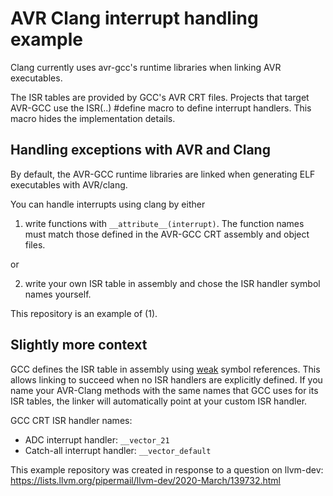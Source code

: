 # AVR Clang interrupt handling example

Clang currently uses avr-gcc's runtime libraries when linking AVR executables.

The ISR tables are provided by GCC's AVR CRT files. Projects that target AVR-GCC
use the ISR(..) #define macro to define interrupt handlers. This macro hides the implementation
details.

## Handling exceptions with AVR and Clang

By default, the AVR-GCC runtime libraries are linked when generating ELF executables with AVR/clang.

You can handle interrupts using clang by either

1) write functions with `__attribute__(interrupt)`. The function names must match those defined in the AVR-GCC
CRT assembly and object files.

or

2) write your own ISR table in assembly and chose the ISR handler symbol names yourself.

This repository is an example of (1).

## Slightly more context

GCC defines the ISR table in assembly using [weak](https://en.wikipedia.org/wiki/Weak_symbol) symbol references. This allows linking to succeed
when no ISR handlers are explicitly defined. If you name your AVR-Clang methods with the same names
that GCC uses for its ISR tables, the linker will automatically point at your custom ISR handler.

GCC CRT ISR handler names:

* ADC interrupt handler: `__vector_21`
* Catch-all interrupt handler: `__vector_default`

This example repository was created in response to a question on llvm-dev: https://lists.llvm.org/pipermail/llvm-dev/2020-March/139732.html
